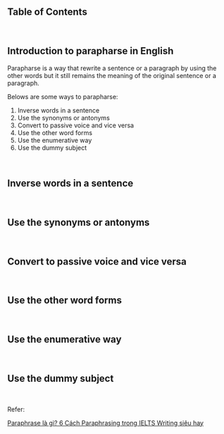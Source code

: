 



<br>

## Table of Contents




<br>

## Introduction to parapharse in English

Parapharse is a way that rewrite a sentence or a paragraph by using the other words but it still remains the meaning of the original sentence or a paragraph.

Belows are some ways to parapharse:
1. Inverse words in a sentence
2. Use the synonyms or antonyms
3. Convert to passive voice and vice versa
4. Use the other word forms
5. Use the enumerative way
6. Use the dummy subject


<br>

## Inverse words in a sentence





<br>

## Use the synonyms or antonyms





<br>

## Convert to passive voice and vice versa





<br>

## Use the other word forms





<br>

## Use the enumerative way




<br>

## Use the dummy subject




<br>

Refer:

[Paraphrase là gì? 6 Cách Paraphrasing trong IELTS Writing siêu hay](https://www.ieltsvietop.vn/tu-hoc-ielts/writing/cach-paraphrasing-trong-ielts-writing/)